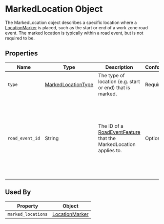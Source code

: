 # MarkedLocation Object
The MarkedLocation object describes a specific location where a [LocationMarker](/spec-content/objects/LocationMarker.md) is placed, such as the start or end of a work zone road event. The marked location is typically within a road event, but is not required to be. 

## Properties 
Name | Type | Description | Conformance | Notes
--- | --- | --- | --- | ---
`type` | [MarkedLocationType](/spec-content/enumerated-types/MarkedLocationType.md) | The type of location (e.g. start or end) that is marked. | Required |
`road_event_id` | String | The ID of a [RoadEventFeature](/spec-content/objects/RoadEventFeature.md) that the MarkedLocation applies to. | Optional | This property is optional because the field device information producer may not always have road event information.

## Used By
Property | Object
--- | --- 
`marked_locations` | [LocationMarker](/spec-content/objects/LocationMarker.md)